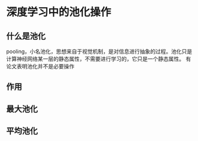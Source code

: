 # 深度学习中的池化操作

## 什么是池化

pooling，小名池化，思想来自于视觉机制，是对信息进行抽象的过程。池化只是计算神经网络某一层的静态属性，不需要进行学习的，它只是一个静态属性。
有论文表明池化并不是必要操作

## 作用

## 最大池化

## 平均池化
